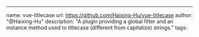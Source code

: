 ---
name: vue-titlecase
url: https://github.com/Haixing-Hu/vue-titlecase
author: "@Haixing-Hu"
description: "A plugin providing a global filter and an instance method used to titlecase (different from capitalize) strings."
tags: